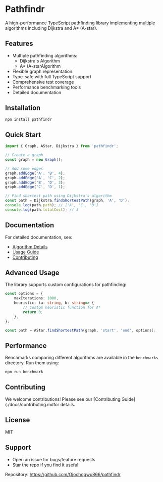 ﻿# Pathfindr

A high-performance TypeScript pathfinding library implementing multiple algorithms including Dijkstra and A\* (A-star).

## Features

- Multiple pathfinding algorithms:
  - Dijkstra's Algorithm
  - A\* (A-starAlgorithm
- Flexible graph representation
- Type-safe with full TypeScript support
- Comprehensive test coverage
- Performance benchmarking tools
- Detailed documentation

## Installation

```bash
npm install pathfindr
```

## Quick Start

```typescript
import { Graph, AStar, Dijkstra } from 'pathfindr';

// Create a graph
const graph = new Graph();

// Add some edges
graph.addEdge('A', 'B', 4);
graph.addEdge('A', 'C', 2);
graph.addEdge('B', 'D', 3);
graph.addEdge('C', 'D', 1);

// Find shortest path using Dijkstra's algorithm
const path = Dijkstra.findShortestPath(graph, 'A', 'D');
console.log(path.path); // ['A', 'C', 'D']
console.log(path.totalCost); // 3
```

## Documentation

For detailed documentation, see:

- [Algorithm Details](./docs/algorithms.md)
- [Usage Guide](./docs/usage.md)
- [Contributing](./docs/contributing.md)

## Advanced Usage

The library supports custom configurations for pathfinding:

```typescript
const options = {
    maxIterations: 1000,
    heuristic: (a: string, b: string=> {
        // Custom heuristic function for A*
        return 0;
    },
};

const path = AStar.findShortestPath(graph, 'start', 'end', options);
```

## Performance

Benchmarks comparing different algorithms are available in the `benchmarks` directory. Run them using:

```bash
npm run benchmark
```

## Contributing

We welcome contributions! Please see our [Contributing Guide](./docs/contributing.mdfor details.

## License

MIT

## Support

- Open an issue for bugs/feature requests
- Star the repo if you find it useful!

Repository: https://github.com/Ojochogwu866/pathfindr  
